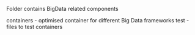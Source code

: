 Folder contains BigData related components

containers - optimised container for different Big Data frameworks
test - files to test containers
